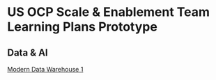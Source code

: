 # US OCP Scale & Enablement Team Learning Plans Prototype

## Data & AI

[Modern Data Warehouse 1](../../wiki/Data-&-AI:-Modern-Data-Warehouse)

